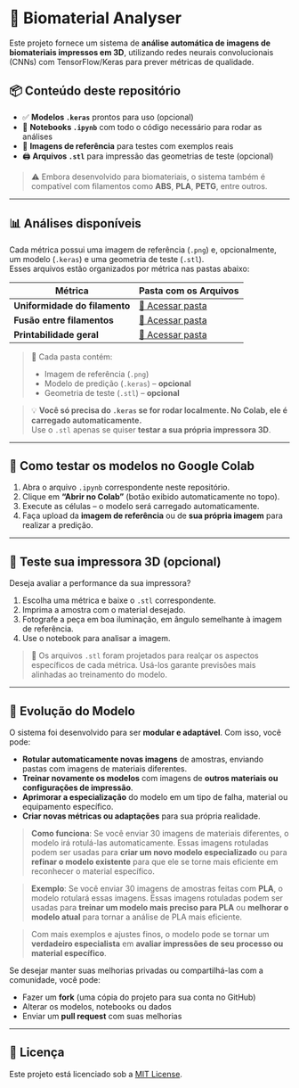 # 🧪 Biomaterial Analyser

Este projeto fornece um sistema de **análise automática de imagens de biomateriais impressos em 3D**, utilizando redes neurais convolucionais (CNNs) com TensorFlow/Keras para prever métricas de qualidade.

## 📦 Conteúdo deste repositório

- ✅ **Modelos `.keras`** prontos para uso (opcional)
- 🧠 **Notebooks `.ipynb`** com todo o código necessário para rodar as análises
- 📸 **Imagens de referência** para testes com exemplos reais
- 🖨️ **Arquivos `.stl`** para impressão das geometrias de teste (opcional)

> ⚠️ Embora desenvolvido para biomateriais, o sistema também é compatível com filamentos como **ABS**, **PLA**, **PETG**, entre outros.

---

## 📊 Análises disponíveis

Cada métrica possui uma imagem de referência (`.png`) e, opcionalmente, um modelo (`.keras`) e uma geometria de teste (`.stl`).  
Esses arquivos estão organizados por métrica nas pastas abaixo:

| Métrica                   | Pasta com os Arquivos |
|---------------------------|------------------------|
| **Uniformidade do filamento** | [🔗 Acessar pasta](https://exemplo.com/uniformidade) |
| **Fusão entre filamentos**    | [🔗 Acessar pasta](https://exemplo.com/fusao)        |
| **Printabilidade geral**      | [🔗 Acessar pasta](https://exemplo.com/printabilidade) |

> 📁 Cada pasta contém:
> - Imagem de referência (`.png`)  
> - Modelo de predição (`.keras`) – **opcional**  
> - Geometria de teste (`.stl`) – **opcional**

> 💡 **Você só precisa do `.keras` se for rodar localmente. No Colab, ele é carregado automaticamente.**  
> Use o `.stl` apenas se quiser **testar a sua própria impressora 3D**.

---

## 🚀 Como testar os modelos no Google Colab

1. Abra o arquivo `.ipynb` correspondente neste repositório.
2. Clique em **“Abrir no Colab”** (botão exibido automaticamente no topo).
3. Execute as células – o modelo será carregado automaticamente.
4. Faça upload da **imagem de referência** ou de **sua própria imagem** para realizar a predição.

---

## 🧩 Teste sua impressora 3D (opcional)

Deseja avaliar a performance da sua impressora?

1. Escolha uma métrica e baixe o `.stl` correspondente.
2. Imprima a amostra com o material desejado.
3. Fotografe a peça em boa iluminação, em ângulo semelhante à imagem de referência.
4. Use o notebook para analisar a imagem.

> 📌 Os arquivos `.stl` foram projetados para realçar os aspectos específicos de cada métrica. Usá-los garante previsões mais alinhadas ao treinamento do modelo.

---

## 🔁 Evolução do Modelo

O sistema foi desenvolvido para ser **modular e adaptável**. Com isso, você pode:

- **Rotular automaticamente novas imagens** de amostras, enviando pastas com imagens de materiais diferentes.
- **Treinar novamente os modelos** com imagens de **outros materiais ou configurações de impressão**.
- **Aprimorar a especialização** do modelo em um tipo de falha, material ou equipamento específico.
- **Criar novas métricas ou adaptações** para sua própria realidade.

> **Como funciona**: Se você enviar 30 imagens de materiais diferentes, o modelo irá rotulá-las automaticamente. Essas imagens rotuladas podem ser usadas para **criar um novo modelo especializado** ou para **refinar o modelo existente** para que ele se torne mais eficiente em reconhecer o material específico.

> **Exemplo**: Se você enviar 30 imagens de amostras feitas com **PLA**, o modelo rotulará essas imagens. Essas imagens rotuladas podem ser usadas para **treinar um modelo mais preciso para PLA** ou **melhorar o modelo atual** para tornar a análise de PLA mais eficiente.

> Com mais exemplos e ajustes finos, o modelo pode se tornar um **verdadeiro especialista** em **avaliar impressões de seu processo ou material específico**.

Se desejar manter suas melhorias privadas ou compartilhá-las com a comunidade, você pode:
- Fazer um **fork** (uma cópia do projeto para sua conta no GitHub)
- Alterar os modelos, notebooks ou dados
- Enviar um **pull request** com suas melhorias

---

## 📝 Licença

Este projeto está licenciado sob a [MIT License](LICENSE).
